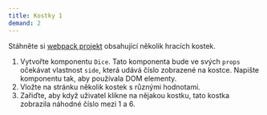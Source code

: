 ```yaml
---
title: Kostky 1
demand: 2
---
```


Stáhněte si [webpack projekt](assets/kostky-zadani.zip) obsahující několik hracích kostek.

1. Vytvořte komponentu `Dice`. Tato komponenta bude ve svých `props` očekávat vlastnost `side`, která udává číslo zobrazené na kostce. Napište komponentu tak, aby používala DOM elementy.
1. Vložte na stránku několik kostek s různými hodnotami.
1. Zařiďte, aby když uživatel klikne na nějakou kostku, tato kostka zobrazila náhodné číslo mezi 1 a 6.
